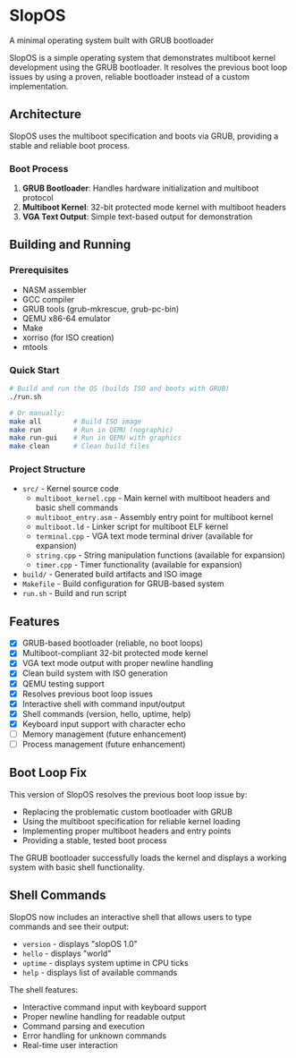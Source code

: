 # SlopOS
A minimal operating system built with GRUB bootloader

SlopOS is a simple operating system that demonstrates multiboot kernel development using the GRUB bootloader. It resolves the previous boot loop issues by using a proven, reliable bootloader instead of a custom implementation.

## Architecture

SlopOS uses the multiboot specification and boots via GRUB, providing a stable and reliable boot process.

### Boot Process
1. **GRUB Bootloader**: Handles hardware initialization and multiboot protocol
2. **Multiboot Kernel**: 32-bit protected mode kernel with multiboot headers
3. **VGA Text Output**: Simple text-based output for demonstration

## Building and Running

### Prerequisites
- NASM assembler
- GCC compiler 
- GRUB tools (grub-mkrescue, grub-pc-bin)
- QEMU x86-64 emulator
- Make
- xorriso (for ISO creation)
- mtools

### Quick Start
```bash
# Build and run the OS (builds ISO and boots with GRUB)
./run.sh

# Or manually:
make all        # Build ISO image
make run        # Run in QEMU (nographic)
make run-gui    # Run in QEMU with graphics
make clean      # Clean build files
```

### Project Structure  
- `src/` - Kernel source code
  - `multiboot_kernel.cpp` - Main kernel with multiboot headers and basic shell commands
  - `multiboot_entry.asm` - Assembly entry point for multiboot kernel
  - `multiboot.ld` - Linker script for multiboot ELF kernel
  - `terminal.cpp` - VGA text mode terminal driver (available for expansion)
  - `string.cpp` - String manipulation functions (available for expansion)
  - `timer.cpp` - Timer functionality (available for expansion)
- `build/` - Generated build artifacts and ISO image
- `Makefile` - Build configuration for GRUB-based system
- `run.sh` - Build and run script
## Features
- [x] GRUB-based bootloader (reliable, no boot loops)
- [x] Multiboot-compliant 32-bit protected mode kernel  
- [x] VGA text mode output with proper newline handling
- [x] Clean build system with ISO generation
- [x] QEMU testing support
- [x] Resolves previous boot loop issues
- [x] Interactive shell with command input/output
- [x] Shell commands (version, hello, uptime, help)
- [x] Keyboard input support with character echo
- [ ] Memory management (future enhancement)
- [ ] Process management (future enhancement)

## Boot Loop Fix

This version of SlopOS resolves the previous boot loop issue by:
- Replacing the problematic custom bootloader with GRUB
- Using the multiboot specification for reliable kernel loading
- Implementing proper multiboot headers and entry points
- Providing a stable, tested boot process

The GRUB bootloader successfully loads the kernel and displays a working system with basic shell functionality.

## Shell Commands

SlopOS now includes an interactive shell that allows users to type commands and see their output:

- `version` - displays "slopOS 1.0"
- `hello` - displays "world"  
- `uptime` - displays system uptime in CPU ticks
- `help` - displays list of available commands

The shell features:
- Interactive command input with keyboard support
- Proper newline handling for readable output  
- Command parsing and execution
- Error handling for unknown commands
- Real-time user interaction
